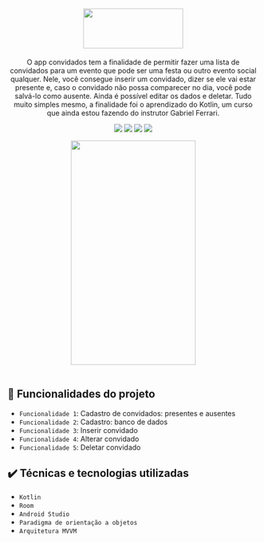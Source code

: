 <h1 align="center"> 
  <img src="https://user-images.githubusercontent.com/29150094/168430155-d56d8a7c-fdb7-46de-9ee8-004ce1170072.png" width="200" height="80" />  
</h1>
<p align="center">
O app convidados tem a finalidade de permitir fazer uma lista de convidados para um evento que pode ser uma festa ou outro evento social qualquer. Nele, você consegue inserir um convidado, dizer se ele vai estar presente e, caso o convidado não possa comparecer no dia, você pode salvá-lo como ausente. Ainda é possível editar os dados e deletar. Tudo muito simples mesmo, a finalidade foi o aprendizado do Kotlin, um curso que ainda estou fazendo do instrutor Gabriel Ferrari.
</p>
<p align="center">
<img src="https://img.shields.io/github/issues/DeniseLeandroDeCastro/convidados"/>
<img src="https://img.shields.io/github/forks/DeniseLeandroDeCastro/convidados"/>
<img src="https://img.shields.io/github/stars/DeniseLeandroDeCastro/convidados"/>
<img src="https://img.shields.io/github/stars/DeniseLeandroDeCastro/convidados?style=social)"/>
</p> 
<div align="middle">
<img src="https://user-images.githubusercontent.com/29150094/167489519-e2ba2d13-8939-490d-820e-b17ed9bef3e0.gif" width="250" height="450" /> 
</div> </br>
  
## :hammer: Funcionalidades do projeto

- `Funcionalidade 1`: Cadastro de convidados: presentes e ausentes
- `Funcionalidade 2`: Cadastro: banco de dados
- `Funcionalidade 3`: Inserir convidado
- `Funcionalidade 4`: Alterar convidado
- `Funcionalidade 5`: Deletar convidado

## ✔️ Técnicas e tecnologias utilizadas

- ``Kotlin``
- ``Room``
- ``Android Studio``
- ``Paradigma de orientação a objetos``
- ``Arquitetura MVVM``


